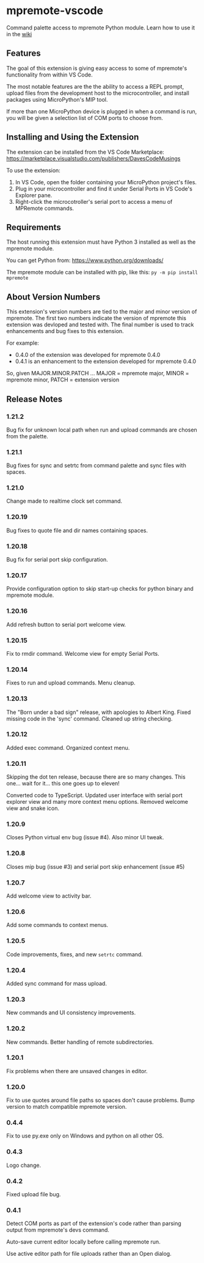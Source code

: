 # mpremote-vscode
Command palette access to mpremote Python module.  Learn how to use it
in the [wiki](https://github.com/DavesCodeMusings/mpremote-vscode/wiki)

## Features
The goal of this extension is giving easy access to some of mpremote's
functionality from within VS Code.

The most notable features are the the ability to access a REPL prompt,
upload files from the development host to the microcontroller, and
install packages using MicroPython's MIP tool.

If more than one MicroPython device is plugged in when a command is run,
you will be given a selection list of COM ports to choose from.

## Installing and Using the Extension
The extension can be installed from the VS Code Marketplace:
https://marketplace.visualstudio.com/publishers/DavesCodeMusings

To use the extension:
1. In VS Code, open the folder containing your MicroPython project's files.
2. Plug in your microcontroller and find it under Serial Ports in VS Code's Explorer pane.
3. Right-click the microcotroller's serial port to access a menu of MPRemote commands.

## Requirements
The host running this extension must have Python 3 installed as well
as the mpremote module.

You can get Python from: https://www.python.org/downloads/

The mpremote module can be installed with pip, like this:
`py -m pip install mpremote`

## About Version Numbers
This extension's version numbers are tied to the major and minor version
of mpremote. The first two numbers indicate the version of mpremote this
extension was devloped and tested with. The final number is used to track
enhancements and bug fixes to this extension.

For example:
* 0.4.0 of the extension was developed for mpremote 0.4.0
* 0.4.1 is an enhancement to the extension developed for mpremote 0.4.0

So, given MAJOR.MINOR.PATCH ...
MAJOR = mpremote major,
MINOR = mpremote minor,
PATCH = extension version

## Release Notes

### 1.21.2
Bug fix for unknown local path when run and upload commands are chosen from the palette.

### 1.21.1
Bug fixes for sync and setrtc from command palette and sync files with spaces.

### 1.21.0
Change made to realtime clock set command.

### 1.20.19
Bug fixes to quote file and dir names containing spaces.

### 1.20.18
Bug fix for serial port skip configuration.

### 1.20.17
Provide configuration option to skip start-up checks for python binary
and mpremote module.

### 1.20.16
Add refresh button to serial port welcome view.

### 1.20.15
Fix to rmdir command. Welcome view for empty Serial Ports.

### 1.20.14
Fixes to run and upload commands. Menu cleanup.

### 1.20.13
The "Born under a bad sign" release, with apologies to Albert King. Fixed
missing code in the 'sync' command. Cleaned up string checking.

### 1.20.12 
Added exec command. Organized context menu.

### 1.20.11
Skipping the dot ten release, because there are so many changes. This one...
wait for it... this one goes up to eleven!

Converted code to TypeScript. Updated user interface with serial port explorer
view and many more context menu options. Removed welcome view and snake icon.

### 1.20.9
Closes Python virtual env bug (issue #4). Also minor UI tweak.

### 1.20.8 
Closes mip bug (issue #3) and serial port skip enhancement (issue #5)

### 1.20.7 
Add welcome view to activity bar.

### 1.20.6 
Add some commands to context menus.

### 1.20.5 
Code improvements, fixes, and new `setrtc` command.

### 1.20.4 
Added sync command for mass upload.

### 1.20.3 
New commands and UI consistency improvements.

### 1.20.2 
New commands. Better handling of remote subdirectories.

### 1.20.1 
Fix problems when there are unsaved changes in editor.

### 1.20.0 
Fix to use quotes around file paths so spaces don't cause problems.
Bump version to match compatible mpremote version.

### 0.4.4 
Fix to use py.exe only on Windows and python on all other OS.

### 0.4.3  
Logo change.

### 0.4.2 
Fixed upload file bug.

### 0.4.1 
Detect COM ports as part of the extension's code rather than parsing
output from mpremote's devs command.

Auto-save current editor locally before calling mpremote run.

Use active editor path for file uploads rather than an Open dialog.
